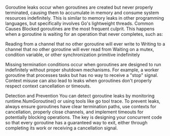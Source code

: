 Goroutine leaks occur when goroutines are created but never properly terminated, causing them to accumulate in memory and consume system resources indefinitely. This is similar to memory leaks in other programming languages, but specifically involves Go's lightweight threads.
Common Causes
Blocked goroutines are the most frequent culprit. This happens when a goroutine is waiting for an operation that never completes, such as:

Reading from a channel that no other goroutine will ever write to
Writing to a channel that no other goroutine will ever read from
Waiting on a mutex, condition variable, or other synchronization primitive indefinitely

Missing termination conditions occur when goroutines are designed to run indefinitely without proper shutdown mechanisms. For example, a worker goroutine that processes tasks but has no way to receive a "stop" signal.
Context misuse can also lead to leaks when goroutines don't properly respect context cancellation or timeouts.

Detection and Prevention
You can detect goroutine leaks by monitoring runtime.NumGoroutine() or using tools like go tool trace. To prevent leaks, always ensure goroutines have clear termination paths, use contexts for cancellation, properly close channels, and implement timeouts for potentially blocking operations.
The key is designing your concurrent code so that every goroutine has a guaranteed way to exit, either through completing its work or receiving a cancellation signal.